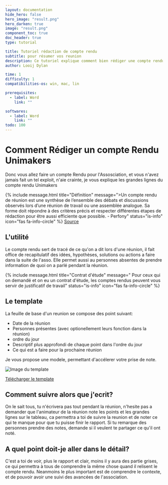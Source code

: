 ```yaml
---
layout: documentation
hide_hero: false
hero_image: "result.png"
hero_darken: true
image: "result.png"
component_toc: true
doc_header: true
type: tutorial

title: Tutoriel rédaction de compte rendu
subtitle: pour résumer vos reunion
description: Ce tutoriel explique comment bien rédiger une compte rendu pour unimakers.
author: Looij Dylan

time: 1
difficulty: 1
compatibilities-os: win, mac, lin

prerequisites:
  - label: Word
    link: ""

softwares: 
  - label: Word
    link: ""
todo: 100
---
```


# Comment Rédiger un compte Rendu Unimakers

Donc vous allez faire un compte Rendu pour l'Assosciation, et vous n'avez jamais fait un tel exploit, n'aie crainte, je vous explique les grandes lignes du compte rendu Unimakers

{% include message.html title="Définition" message=">Un compte rendu de réunion est une synthèse de l’ensemble des débats et discussions observés lors d’une réunion de travail ou une assemblée analogue. Sa forme doit répondre à des critères précis et respecter différentes étapes de rédaction pour être aussi efficiente que possible. - Perfony" status="is-info" icon="fas fa-info-circle" %}
[Source](https://www.perfony.com/fr/le-compte-rendu-de-reunion-definition/)

## L'utilité

Le compte rendu sert de tracé de ce qu'on a dit lors d'une réunion, il fait office de recapitulatif des idées, hypothèses, solutions ou actions a faire dans la suite de l'asso.
Elle permet aussi au personnes absentes de prendre information de quoi on a parlé pendant la réunion.


{% include message.html title="Contrat d'étude" message=" Pour ceux qui on demandé et on eu un contrat d'étude, les comptes rendus peuvent vous servir de justificatif de travail" status="is-info" icon="fas fa-info-circle" %}

## Le template

La feuille de base d'un reunion se compose des point suivant:

* Date de la réunion
* Personnes présentes (avec optionellement leurs fonction dans la réunion)
* ordre du jour
* Descriptif plus approfondi de chaque point dans l'ordre du jour
* Ce qui est a faire pour la prochaine réunion

Je vous propose une modele, permettant d'accélerer votre prise de note.

![Image du template](TemplateCR.png)

[Télécharger le template](Template_Reunion_Unimakers.dotx)


## Comment suivre alors que j'ecrit?

On le sait tous, tu n'écrivera pas tout pendant la réunion, n'hesite pas a demander que l'animateur de la réunion note les points et les grandes lignes sur le tableau, ca permettra a toi de suivre la reunion
et de noter ce qui te manque pour que tu puisse finir le rapport.
Si tu remarque des personnes prendre des notes, demande si il veulent te partager ce qu'il ont noté.

## A quel point doit-je aller dans le détail?

C'est a toi de voir, plus le rapport et clair, moins il y aura des partie grises, ce qui permettra à tous de comprendre la même chose quand il relisent le compte rendu.
Neanmoins le plus important est de comprendre le contexte, et de pouvoir avoir une suivi des avancées de l'association.